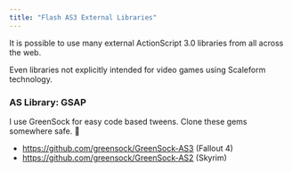 ```yaml
---
title: "Flash AS3 External Libraries"
---
```


It is possible to use many external ActionScript 3.0 libraries from all across the web.

Even libraries not explicitly intended for video games using Scaleform technology.

### AS Library: GSAP
I use GreenSock for easy code based tweens.
Clone these gems somewhere safe. 🙂

- https://github.com/greensock/GreenSock-AS3 (Fallout 4)
- https://github.com/greensock/GreenSock-AS2 (Skyrim)
